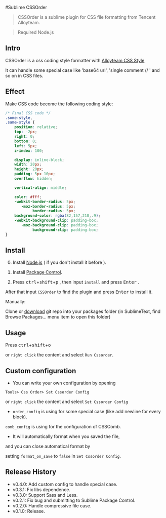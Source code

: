 #Sublime CSSOrder

> CSSOrder is a sublime plugin for CSS file formatting from Tencent Alloyteam.

> Required Node.js

## Intro

CSSOrder is a css coding style formatter with [Alloyteam CSS Style](http://alloyteam.github.io/code-guide/#css)

It can handle some special case like  'base64 url', 'single comment // ' and so on in CSS files.

## Effect

Make CSS code become the following coding style:

```css
/* Final CSS code */
.some-style,
.same-style {
    position: relative;
    top: -2px;
    right: 0;
    bottom: 0;
    left: 5px;
    z-index: 100;

    display: inline-block;
    width: 20px;
    height: 20px;
    padding: 5px 10px;
    overflow: hidden;

    vertical-align: middle;

    color: #fff;
    -webkit-border-radius: 5px;
       -moz-border-radius: 5px;
            border-radius: 5px;
    background-color: rgba(82,157,218,.9);
    -webkit-background-clip: padding-box;
       -moz-background-clip: padding-box;
            background-clip: padding-box;
}

```

## Install

0. Install [Node.js](http://nodejs.org/) ( if you don't install it before ).

1. Install  [Package Control](https://packagecontrol.io/installation).

2. Press <kbd>ctrl</kbd>+<kbd>shift</kbd>+<kbd>p</kbd> , then input `install` and press <kbd>Enter</kbd> .

 After that input `CSSOrder` to find the plugin and  press <kbd>Enter</kbd> to install it.

Manually:

Clone or [download](https://github.com/lightningtgc/sublime-cssorder/archive/master.zip) git repo into your packages folder (in SublimeText, find Browse Packages... menu item to open this folder)

## Usage

Press <kbd>ctrl</kbd>+<kbd>shift</kbd>+<kbd>o</kbd> 

or `right click` the content and select `Run Cssorder`.

## Custom configuration

* You can  write your own configuration by opening 

 `Tools> Css Order> Set Cssorder Config` 
 
 or `right click` the content and select `Set Cssorder Config`

* `order_config` is using for some special case (like add newline for every
  block).
 
 `comb_config` is using for the configuration of CSSComb.

* It will automatically format when you saved the file,

 and you can close automatical format  by 
 
 setting `format_on_save` to `false` in `Set Cssorder Config`.
 
## Release History

+ v0.4.0: Add custom config to handle special case.
+ v0.3.1: Fix libs dependence.
+ v0.3.0: Support Sass and Less.
+ v0.2.1: Fix bug and submitting to Sublime Package Control.
+ v0.2.0: Handle compressive file case.
+ v0.1.0: Release.
